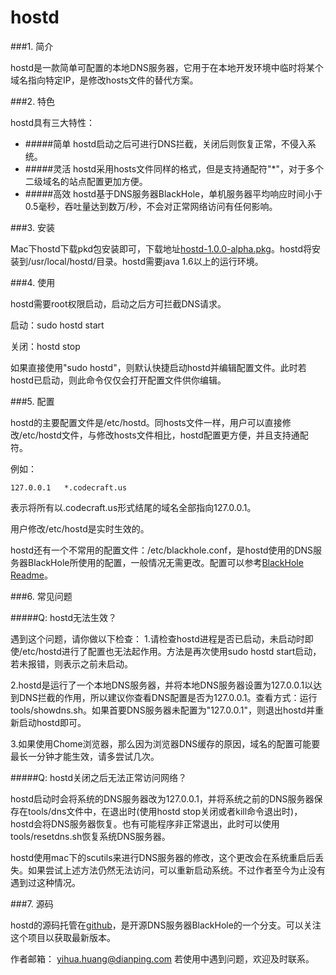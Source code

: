 hostd
=========

###1. 简介

hostd是一款简单可配置的本地DNS服务器，它用于在本地开发环境中临时将某个域名指向特定IP，是修改hosts文件的替代方案。

###2. 特色

hostd具有三大特性：

* #####简单
	hostd启动之后可进行DNS拦截，关闭后则恢复正常，不侵入系统。
* #####灵活
	hostd采用hosts文件同样的格式，但是支持通配符"*"，对于多个二级域名的站点配置更加方便。
* #####高效
	hostd基于DNS服务器BlackHole，单机服务器平均响应时间小于0.5毫秒，吞吐量达到数万/秒，不会对正常网络访问有任何影响。
	
###3. 安装

Mac下hostd下载pkd包安装即可，下载地址[hostd-1.0.0-alpha.pkg](http://vdisk.weibo.com/s/m6qSi)。hostd将安装到/usr/local/hostd/目录。hostd需要java 1.6以上的运行环境。

###4. 使用

hostd需要root权限启动，启动之后方可拦截DNS请求。

启动：sudo hostd start

关闭：hostd stop

如果直接使用"sudo hostd"，则默认快捷启动hostd并编辑配置文件。此时若hostd已启动，则此命令仅仅会打开配置文件供你编辑。


###5. 配置

hostd的主要配置文件是/etc/hostd。同hosts文件一样，用户可以直接修改/etc/hostd文件，与修改hosts文件相比，hostd配置更方便，并且支持通配符。

例如：

	127.0.0.1	*.codecraft.us
	
表示将所有以.codecraft.us形式结尾的域名全部指向127.0.0.1。

用户修改/etc/hostd是实时生效的。

hostd还有一个不常用的配置文件：/etc/blackhole.conf，是hostd使用的DNS服务器BlackHole所使用的配置，一般情况无需更改。配置可以参考[BlackHole Readme](https://github.com/flashsword20/blackhole/blob/master/server/README.md)。

###6. 常见问题

#####Q: hostd无法生效？

遇到这个问题，请你做以下检查：
1.请检查hostd进程是否已启动，未启动时即使/etc/hostd进行了配置也无法起作用。方法是再次使用sudo hostd start启动，若未报错，则表示之前未启动。

2.hostd是运行了一个本地DNS服务器，并将本地DNS服务器设置为127.0.0.1以达到DNS拦截的作用，所以建议你查看DNS配置是否为127.0.0.1。查看方式：运行tools/showdns.sh。如果首要DNS服务器未配置为"127.0.0.1"，则退出hostd并重新启动hostd即可。

3.如果使用Chome浏览器，那么因为浏览器DNS缓存的原因，域名的配置可能要最长一分钟才能生效，请多尝试几次。

#####Q: hostd关闭之后无法正常访问网络？

hostd启动时会将系统的DNS服务器改为127.0.0.1，并将系统之前的DNS服务器保存在tools/dns文件中，在退出时(使用hostd stop关闭或者kill命令退出时)，hostd会将DNS服务器恢复。也有可能程序非正常退出，此时可以使用tools/resetdns.sh恢复系统DNS服务器。

hostd使用mac下的scutils来进行DNS服务器的修改，这个更改会在系统重启后丢失。如果尝试上述方法仍然无法访问，可以重新启动系统。不过作者至今为止没有遇到过这种情况。

###7. 源码

hostd的源码托管在[github](https://github.com/flashsword20/blackhole/tree/master/localserver/mac)，是开源DNS服务器BlackHole的一个分支。可以关注这个项目以获取最新版本。


作者邮箱：
yihua.huang@dianping.com 若使用中遇到问题，欢迎及时联系。